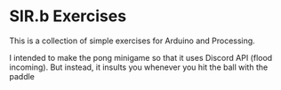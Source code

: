 # SIR.b Exercises

This is a collection of simple exercises for Arduino and Processing.

I intended to make the pong minigame so that it uses Discord API (flood incoming).
But instead, it insults you whenever you hit the ball with the paddle
